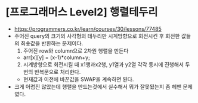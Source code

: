 # [프로그래머스 Level2] 행렬테두리
- https://programmers.co.kr/learn/courses/30/lessons/77485
- 주어진 query의 크기의 사각형의 테두리만 시계방향으로 회전시킨 후 회전한 값들의 최솟값을 반환하는 문제이다.
  1. 주어진 row와 column으로 2차원 행렬을 만든다
    - arr[x][y] = (x-1)*column+y;
  2. 시계방향으로 회전시킬 때 x1행과x2행, y1열과 y2열 각각 동시에 진행해서 두번의 반복문으로 처리한다. 
    - 현재값과 이전에 바꾼값을 SWAP을 계속하면 된다.
- 크게 어렵진 않았는데 행렬을 만드는것에서 실수해서 뭐가 잘못됬는지 좀 헤맨 문제였다.